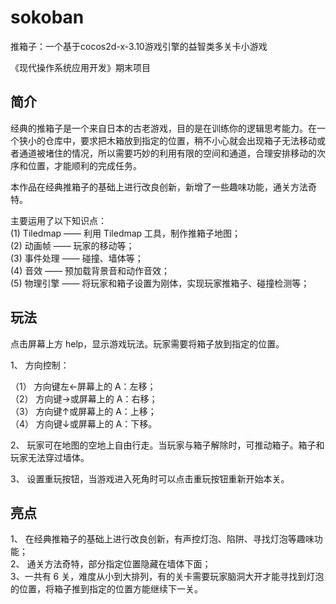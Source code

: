 
# sokoban 
推箱子：一个基于cocos2d-x-3.10游戏引擎的益智类多关卡小游戏

《现代操作系统应用开发》期末项目

## 简介
经典的推箱子是一个来自日本的古老游戏，目的是在训练你的逻辑思考能力。在一个狭小的仓库中，要求把木箱放到指定的位置，稍不小心就会出现箱子无法移动或者通道被堵住的情况，所以需要巧妙的利用有限的空间和通道，合理安排移动的次序和位置，才能顺利的完成任务。

本作品在经典推箱子的基础上进行改良创新，新增了一些趣味功能，通关方法奇特。 



主要运用了以下知识点： <br />
(1) Tiledmap —— 利用 Tiledmap 工具，制作推箱子地图； <br />
(2) 动画帧 —— 玩家的移动等； <br />
(3) 事件处理 —— 碰撞、墙体等； <br />
(4) 音效 —— 预加载背景音和动作音效； <br />
(5) 物理引擎 ——  将玩家和箱子设置为刚体，实现玩家推箱子、碰撞检测等；<br />
  
       
## 玩法

点击屏幕上方 help，显示游戏玩法。玩家需要将箱子放到指定的位置。 

1、 方向控制： 

（1） 方向键左←屏幕上的 A：左移； <br />
（2） 方向键→或屏幕上的 A：右移； <br />
（3） 方向键↑或屏幕上的 A：上移； <br />
（4） 方向键↓或屏幕上的 A：下移。 <br />

2、 玩家可在地图的空地上自由行走。当玩家与箱子解除时，可推动箱子。箱子和玩家无法穿过墙体。 

3、 设置重玩按钮，当游戏进入死角时可以点击重玩按钮重新开始本关。 
 
## 亮点

1、 在经典推箱子的基础上进行改良创新，有声控灯泡、陷阱、寻找灯泡等趣味功能； <br />
2、 通关方法奇特，部分指定位置隐藏在墙体下面； <br />
3、一共有 6 关，难度从小到大排列，有的关卡需要玩家脑洞大开才能寻找到灯泡的位置，将箱子推到指定的位置方能继续下一关。


 
